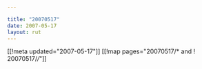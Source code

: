 ```yaml
---

title: "20070517"
date: 2007-05-17
layout: rut
---
```


[[!meta updated="2007-05-17"]]
[[!map pages="20070517/* and ! 20070517/*/*"]]
